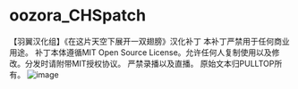# oozora_CHSpatch
【羽翼汉化组】《在这片天空下展开一双翅膀》汉化补丁
本补丁严禁用于任何商业用途。
补丁本体遵循MIT Open Source License。允许任何人复制使用以及修改。分发时请附带MIT授权协议。
严禁录播以及直播。
原始文本归PULLTOP所有。
![image](http://github.com/jszhtian/oozora_CHSpatch/raw/master/staff.jpg)